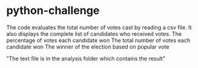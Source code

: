 # python-challenge
The code evaluates the total number of votes cast by reading a csv file.
It also displays the complete list of candidates who received votes.
The percentage of votes each candidate won 
The total number of votes each candidate won
The winner of the election based on popular vote

"The text file is in the analysis folder which contains the result"

